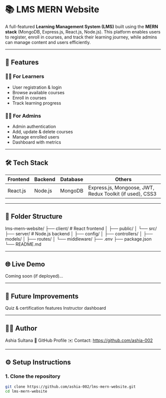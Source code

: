 # 📚 LMS MERN Website

A full-featured **Learning Management System (LMS)** built using the **MERN stack** (MongoDB, Express.js, React.js, Node.js). This platform enables users to register, enroll in courses, and track their learning journey, while admins can manage content and users efficiently.

---

## 🚀 Features

### 👨‍🎓 For Learners
- User registration & login
- Browse available courses
- Enroll in courses
- Track learning progress

### 🧑‍💼 For Admins
- Admin authentication
- Add, update & delete courses
- Manage enrolled users
- Dashboard with metrics

---

## 🛠️ Tech Stack

| Frontend  | Backend | Database | Others |
|-----------|---------|----------|--------|
| React.js  | Node.js | MongoDB  | Express.js, Mongoose, JWT, Redux Toolkit (if used), CSS3 |

---

## 📁 Folder Structure

lms-mern-website/
├── client/ # React frontend
│ ├── public/
│ └── src/
├── server/ # Node.js backend
│ ├── config/
│ ├── controllers/
│ ├── models/
│ ├── routes/
│ └── middleware/
├── .env
├── package.json
└── README.md

---

## 🌐 Live Demo
Coming soon (if deployed)...

---

## 🧪 Future Improvements
Quiz & certification features
Instructor dashboard

---

## 🧑‍💻 Author
Ashia Sultana
📍 GitHub Profile
✉️ Contact: https://github.com/ashia-002

---

## ⚙️ Setup Instructions

### 1. Clone the repository

```bash
git clone https://github.com/ashia-002/lms-mern-website.git
cd lms-mern-website
